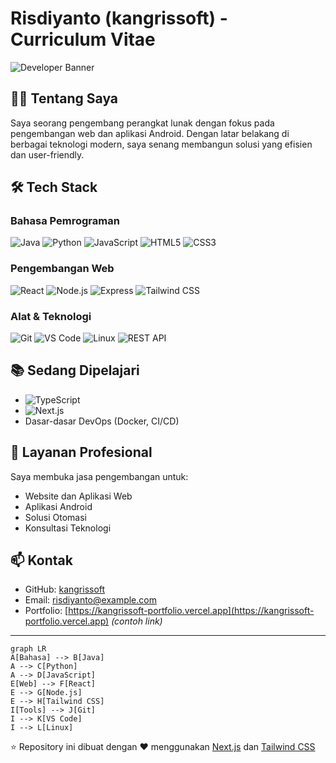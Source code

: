 # Risdiyanto (kangrissoft) - Curriculum Vitae

![Developer Banner](https://via.placeholder.com/1200x400/3d5a80/ffffff?text=Full-Stack+Developer)

## 👨‍💻 Tentang Saya
Saya seorang pengembang perangkat lunak dengan fokus pada pengembangan web dan aplikasi Android. Dengan latar belakang di berbagai teknologi modern, saya senang membangun solusi yang efisien dan user-friendly.

## 🛠 Tech Stack

### Bahasa Pemrograman
![Java](https://img.shields.io/badge/Java-ED8B00?style=for-the-badge&logo=openjdk&logoColor=white)
![Python](https://img.shields.io/badge/Python-3776AB?style=for-the-badge&logo=python&logoColor=white)
![JavaScript](https://img.shields.io/badge/JavaScript-F7DF1E?style=for-the-badge&logo=javascript&logoColor=black)
![HTML5](https://img.shields.io/badge/HTML5-E34F26?style=for-the-badge&logo=html5&logoColor=white)
![CSS3](https://img.shields.io/badge/CSS3-1572B6?style=for-the-badge&logo=css3&logoColor=white)

### Pengembangan Web
![React](https://img.shields.io/badge/React-20232A?style=for-the-badge&logo=react&logoColor=61DAFB)
![Node.js](https://img.shields.io/badge/Node.js-339933?style=for-the-badge&logo=nodedotjs&logoColor=white)
![Express](https://img.shields.io/badge/Express-000000?style=for-the-badge&logo=express&logoColor=white)
![Tailwind CSS](https://img.shields.io/badge/Tailwind_CSS-38B2AC?style=for-the-badge&logo=tailwind-css&logoColor=white)

### Alat & Teknologi
![Git](https://img.shields.io/badge/Git-F05032?style=for-the-badge&logo=git&logoColor=white)
![VS Code](https://img.shields.io/badge/VSCode-007ACC?style=for-the-badge&logo=visual-studio-code&logoColor=white)
![Linux](https://img.shields.io/badge/Linux-FCC624?style=for-the-badge&logo=linux&logoColor=black)
![REST API](https://img.shields.io/badge/REST_API-FF6C37?style=for-the-badge&logo=rest&logoColor=white)

## 📚 Sedang Dipelajari
- ![TypeScript](https://img.shields.io/badge/TypeScript-3178C6?style=flat-square&logo=typescript&logoColor=white)
- ![Next.js](https://img.shields.io/badge/Next.js-000000?style=flat-square&logo=nextdotjs&logoColor=white)
- Dasar-dasar DevOps (Docker, CI/CD)

## 💼 Layanan Profesional
Saya membuka jasa pengembangan untuk:
- Website dan Aplikasi Web
- Aplikasi Android
- Solusi Otomasi
- Konsultasi Teknologi

## 📫 Kontak
- GitHub: [kangrissoft](https://github.com/kangrissoft)
- Email: risdiyanto@example.com
- Portfolio: [https://kangrissoft-portfolio.vercel.app](https://kangrissoft-portfolio.vercel.app) *(contoh link)*

---

```mermaid
graph LR
A[Bahasa] --> B[Java]
A --> C[Python]
A --> D[JavaScript]
E[Web] --> F[React]
E --> G[Node.js]
E --> H[Tailwind CSS]
I[Tools] --> J[Git]
I --> K[VS Code]
I --> L[Linux]
```

⭐ Repository ini dibuat dengan ❤️ menggunakan [Next.js](https://nextjs.org/) dan [Tailwind CSS](https://tailwindcss.com/)
